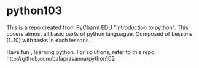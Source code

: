 # python103
This is a repo created from PyCharm EDU "Introduction to python".
This covers almost all basic parts of python languague.
Composed of Lessons (1..10) with tasks in each lessons.

Have fun , learning python.
For solutions, refer to this repo.
http://github,com/balaprasanna/python102
